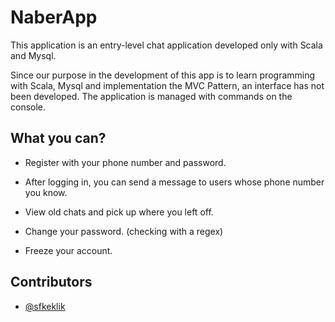 
# NaberApp

  This application is an entry-level chat application developed only with Scala and Mysql.

  Since our purpose in the development of this app is to learn programming with Scala, Mysql and implementation the MVC Pattern, an interface has not been developed. The application is managed with commands on the console.




## What you can?

- Register with your phone number and password.

- After logging in, you can send a message to users whose phone number you know.

- View old chats and pick up where you left off.

- Change your password. (checking with a regex)

- Freeze your account.

  
## Contributors

- [@sfkeklik](https://github.com/sfkeklik)

  
